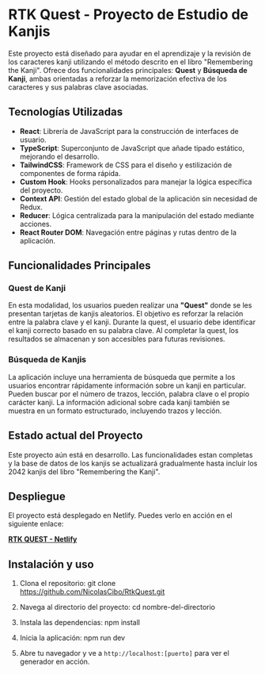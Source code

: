 # RTK Quest - Proyecto de Estudio de Kanjis

Este proyecto está diseñado para ayudar en el aprendizaje y la revisión de los caracteres kanji utilizando el método descrito en el libro "Remembering the Kanji". Ofrece dos funcionalidades principales: **Quest** y **Búsqueda de Kanji**, ambas orientadas a reforzar la memorización efectiva de los caracteres y sus palabras clave asociadas.

## Tecnologías Utilizadas

- **React**: Librería de JavaScript para la construcción de interfaces de usuario.
- **TypeScript**: Superconjunto de JavaScript que añade tipado estático, mejorando el desarrollo.
- **TailwindCSS**: Framework de CSS para el diseño y estilización de componentes de forma rápida.
- **Custom Hook**: Hooks personalizados para manejar la lógica específica del proyecto.
- **Context API**: Gestión del estado global de la aplicación sin necesidad de Redux.
- **Reducer**: Lógica centralizada para la manipulación del estado mediante acciones.
- **React Router DOM**: Navegación entre páginas y rutas dentro de la aplicación.

## Funcionalidades Principales

### Quest de Kanji

En esta modalidad, los usuarios pueden realizar una **"Quest"** donde se les presentan tarjetas de kanjis aleatorios. El objetivo es reforzar la relación entre la palabra clave y el kanji. Durante la quest, el usuario debe identificar el kanji correcto basado en su palabra clave. Al completar la quest, los resultados se almacenan y son accesibles para futuras revisiones.

### Búsqueda de Kanjis

La aplicación incluye una herramienta de búsqueda que permite a los usuarios encontrar rápidamente información sobre un kanji en particular. Pueden buscar por el número de trazos, lección, palabra clave o el propio carácter kanji. La información adicional sobre cada kanji también se muestra en un formato estructurado, incluyendo trazos y lección.

## Estado actual del Proyecto

Este proyecto aún está en desarrollo. Las funcionalidades estan completas y la base de datos de los kanjis se actualizará gradualmente hasta incluir los 2042 kanjis del libro "Remembering the Kanji".

## Despliegue

El proyecto está desplegado en Netlify. Puedes verlo en acción en el siguiente enlace:

**[RTK QUEST - Netlify](https://rtk-quest.netlify.app/)**

## Instalación y uso

1. Clona el repositorio:
   git clone https://github.com/NicolasCibo/RtkQuest.git

2. Navega al directorio del proyecto:
   cd nombre-del-directorio

3. Instala las dependencias:
   npm install

4. Inicia la aplicación:
   npm run dev

5. Abre tu navegador y ve a `http://localhost:[puerto]` para ver el generador en acción.
